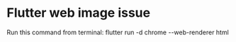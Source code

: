 
# Flutter web image issue

Run this command from terminal: 
flutter run -d chrome --web-renderer html
